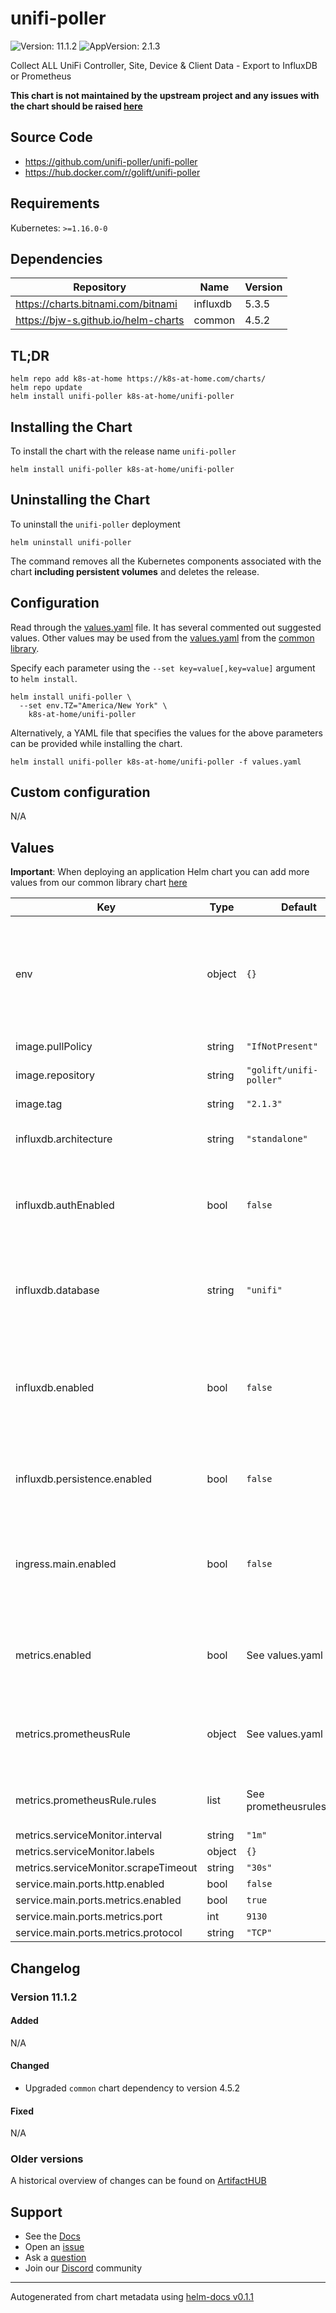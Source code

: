 # unifi-poller

![Version: 11.1.2](https://img.shields.io/badge/Version-11.1.2-informational?style=flat-square) ![AppVersion: 2.1.3](https://img.shields.io/badge/AppVersion-2.1.3-informational?style=flat-square)

Collect ALL UniFi Controller, Site, Device & Client Data - Export to InfluxDB or Prometheus

**This chart is not maintained by the upstream project and any issues with the chart should be raised [here](https://github.com/k8s-at-home/charts/issues/new/choose)**

## Source Code

* <https://github.com/unifi-poller/unifi-poller>
* <https://hub.docker.com/r/golift/unifi-poller>

## Requirements

Kubernetes: `>=1.16.0-0`

## Dependencies

| Repository | Name | Version |
|------------|------|---------|
| https://charts.bitnami.com/bitnami | influxdb | 5.3.5 |
| https://bjw-s.github.io/helm-charts | common | 4.5.2 |

## TL;DR

```console
helm repo add k8s-at-home https://k8s-at-home.com/charts/
helm repo update
helm install unifi-poller k8s-at-home/unifi-poller
```

## Installing the Chart

To install the chart with the release name `unifi-poller`

```console
helm install unifi-poller k8s-at-home/unifi-poller
```

## Uninstalling the Chart

To uninstall the `unifi-poller` deployment

```console
helm uninstall unifi-poller
```

The command removes all the Kubernetes components associated with the chart **including persistent volumes** and deletes the release.

## Configuration

Read through the [values.yaml](./values.yaml) file. It has several commented out suggested values.
Other values may be used from the [values.yaml](https://github.com/k8s-at-home/library-charts/tree/main/charts/stable/common/values.yaml) from the [common library](https://github.com/k8s-at-home/library-charts/tree/main/charts/stable/common).

Specify each parameter using the `--set key=value[,key=value]` argument to `helm install`.

```console
helm install unifi-poller \
  --set env.TZ="America/New York" \
    k8s-at-home/unifi-poller
```

Alternatively, a YAML file that specifies the values for the above parameters can be provided while installing the chart.

```console
helm install unifi-poller k8s-at-home/unifi-poller -f values.yaml
```

## Custom configuration

N/A

## Values

**Important**: When deploying an application Helm chart you can add more values from our common library chart [here](https://github.com/k8s-at-home/library-charts/tree/main/charts/stable/common)

| Key | Type | Default | Description |
|-----|------|---------|-------------|
| env | object | `{}` | Environment variable configuration options for unifi-poller ([docs](https://unifipoller.com/docs/install/configuration)).    Note: a [configuration file](https://github.com/unifi-poller/unifi-poller/blob/master/examples/up.conf.example) is also supported. |
| image.pullPolicy | string | `"IfNotPresent"` | Image [k8s pull policy](https://kubernetes.io/docs/concepts/containers/images/#updating-images). |
| image.repository | string | `"golift/unifi-poller"` | Image to deploy. |
| image.tag | string | `"2.1.3"` | Image tag to deploy. |
| influxdb.architecture | string | `"standalone"` | InfluxDB cluster deployment architecture. |
| influxdb.authEnabled | bool | `false` | Enable InfluxDB authentication, supported by unifi-poller.    Be sure to match in unifi-poller's [influxdb config](https://unifipoller.com/docs/install/configuration#influxdb). |
| influxdb.database | string | `"unifi"` | Database name to automatically initialize.    Be sure to match in unifi-poller's [influxdb config](https://unifipoller.com/docs/install/configuration#influxdb). |
| influxdb.enabled | bool | `false` | Create an InfluxDB instance as a [unifi-poller storage backend](https://unifipoller.com/docs/dependencies/influxdb).    See [bitnami/influxdb](https://github.com/bitnami/charts/tree/master/bitnami/influxdb) for more options. |
| influxdb.persistence.enabled | bool | `false` | Enable persistence to store in a PV so data survives pod restarts. |
| ingress.main.enabled | bool | `false` | Expose [unifi-poller's web interface](https://unifipoller.com/docs/advanced/webserver)    (if enabled in the configuration) via the k8s ingress by setting this true. |
| metrics.enabled | bool | See values.yaml | Enable and configure a Prometheus serviceMonitor for the chart under this key. |
| metrics.prometheusRule | object | See values.yaml | Enable and configure Prometheus Rules for the chart under this key. |
| metrics.prometheusRule.rules | list | See prometheusrules.yaml | Configure additionial rules for the chart under this key. |
| metrics.serviceMonitor.interval | string | `"1m"` |  |
| metrics.serviceMonitor.labels | object | `{}` |  |
| metrics.serviceMonitor.scrapeTimeout | string | `"30s"` |  |
| service.main.ports.http.enabled | bool | `false` |  |
| service.main.ports.metrics.enabled | bool | `true` |  |
| service.main.ports.metrics.port | int | `9130` |  |
| service.main.ports.metrics.protocol | string | `"TCP"` |  |

## Changelog

### Version 11.1.2

#### Added

N/A

#### Changed

* Upgraded `common` chart dependency to version 4.5.2

#### Fixed

N/A

### Older versions

A historical overview of changes can be found on [ArtifactHUB](https://artifacthub.io/packages/helm/k8s-at-home/unifi-poller?modal=changelog)

## Support

- See the [Docs](https://docs.k8s-at-home.com/our-helm-charts/getting-started/)
- Open an [issue](https://github.com/k8s-at-home/charts/issues/new/choose)
- Ask a [question](https://github.com/k8s-at-home/organization/discussions)
- Join our [Discord](https://discord.gg/sTMX7Vh) community

----------------------------------------------
Autogenerated from chart metadata using [helm-docs v0.1.1](https://github.com/k8s-at-home/helm-docs/releases/v0.1.1)
